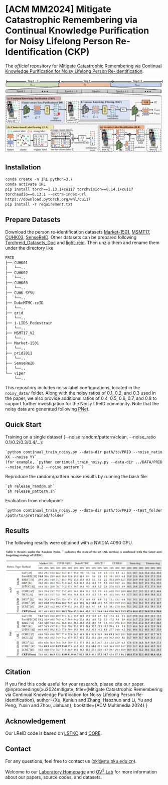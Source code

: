 # [ACM MM2024] Mitigate Catastrophic Remembering via Continual Knowledge Purification for Noisy Lifelong Person Re-Identification (CKP)
The *official* repository for  [Mitigate Catastrophic Remembering via Continual Knowledge Purification for Noisy Lifelong Person Re-Identification](https://openreview.net/pdf?id=ROsHwGMYeJ).

![Framework](figs/framework.png)

## Installation
```shell
conda create -n IRL python=3.7
conda activate IRL
pip install torch==1.13.1+cu117 torchvision==0.14.1+cu117 torchaudio==0.13.1 --extra-index-url https://download.pytorch.org/whl/cu117
pip install -r requirement.txt
```
## Prepare Datasets
Download the person re-identification datasets [Market-1501](https://drive.google.com/file/d/0B8-rUzbwVRk0c054eEozWG9COHM/view), [MSMT17](http://www.pkuvmc.com/dataset.html), [CUHK03](https://github.com/zhunzhong07/person-re-ranking/tree/master/evaluation/data/CUHK03), [SenseReID](https://drive.google.com/file/d/0B56OfSrVI8hubVJLTzkwV2VaOWM/view?resourcekey=0-PKtdd5m_Jatmi2n9Kb_gFQ). Other datasets can be prepared following [Torchreid_Datasets_Doc](https://kaiyangzhou.github.io/deep-person-reid/datasets.html) and [light-reid](https://github.com/wangguanan/light-reid).
Then unzip them and rename them under the directory like

```
PRID
├── CUHK01
│   └──..
├── CUHK02
│   └──..
├── CUHK03
│   └──..
├── CUHK-SYSU
│   └──..
├── DukeMTMC-reID
│   └──..
├── grid
│   └──..
├── i-LIDS_Pedestrain
│   └──..
├── MSMT17_V2
│   └──..
├── Market-1501
│   └──..
├── prid2011
│   └──..
├── SenseReID
│   └──..
└── viper
    └──..
```

 This repository includes noisy label configurations, located in the `noisy_data/` folder. Along with the noisy ratios of 0.1, 0.2, and 0.3 used in the paper, we also provide additional ratios of 0.4, 0.5, 0.6, 0.7, and 0.8 to support further investigation for the Noisy LReID community.  Note that the noisy data are generated following [PNet](https://github.com/mangye16/ReID-Label-Noise).

## Quick Start

Training on a single dataset (--noise random/pattern/clean, --noise_ratio 0.1/0.2/0.3/0.4/...):
```shell
`python continual_train_noisy.py --data-dir path/to/PRID --noise_ratio XX --noise YY`
(for example, `python continual_train_noisy.py --data-dir ../DATA/PRID --noise_ratio 0.3 --noise pattern`)
```

Reproduce the random/pattern noise results by running the bash file:

```shell
`sh release_random.sh`
`sh release_pattern.sh`
```

Evaluation from checkpoint:

```shell
`python continual_train_noisy.py --data-dir path/to/PRID --test_folder /path/to/pretrained/folder`
```

## Results
The following results were obtained with a NVIDIA 4090 GPU.

![Results](figs/result.png)


## Citation
If you find this code useful for your research, please cite our paper.
@inproceedings{xu2024mitigate,
  title={Mitigate Catastrophic Remembering via Continual Knowledge Purification for Noisy Lifelong Person Re-Identification},
  author={Xu, Kunlun and Zhang, Haozhuo and Li, Yu and Peng, Yuxin and Zhou, Jiahuan},
  booktitle={ACM Multimedia 2024}
}


## Acknowledgement
Our LReID code is based on [LSTKC](https://github.com/zhoujiahuan1991/AAAI2024-LSTKC) and [CORE](https://github.com/mangye16/ReID-Label-Noise).

## Contact

For any questions, feel free to contact us (xkl@stu.pku.edu.cn).

Welcome to our [Laboratory Homepage](http://www.icst.pku.edu.cn/mipl/home/) and [OV<sup>3</sup> Lab](https://zhoujiahuan1991.github.io/) for more information about our papers, source codes, and datasets.


